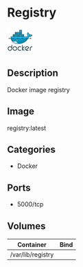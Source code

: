# Registry

![Logo](images/Registry.png)

## Description
Docker image registry

## Image
registry:latest

## Categories
- Docker

## Ports
- 5000/tcp

## Volumes
| Container | Bind |
|-----------|------|
| /var/lib/registry |  |

